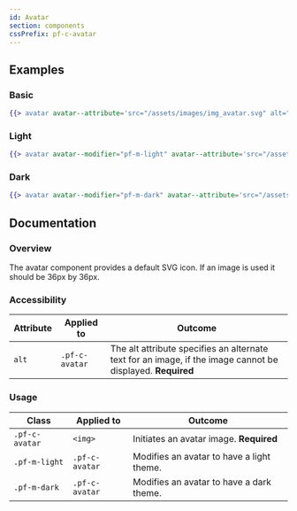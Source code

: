 ```yaml
---
id: Avatar
section: components
cssPrefix: pf-c-avatar
---
```


## Examples
### Basic
```hbs
{{> avatar avatar--attribute='src="/assets/images/img_avatar.svg" alt="Avatar image"'}}
```

### Light
```hbs
{{> avatar avatar--modifier="pf-m-light" avatar--attribute='src="/assets/images/img_avatar-light.svg" alt="Avatar image light"'}}
```

### Dark
```hbs
{{> avatar avatar--modifier="pf-m-dark" avatar--attribute='src="/assets/images/img_avatar-dark.svg" alt="Avatar image dark"'}}
```

## Documentation
### Overview
The avatar component provides a default SVG icon. If an image is used it should be 36px by 36px.

### Accessibility
| Attribute | Applied to | Outcome |
| -- | -- | -- |
| `alt` | `.pf-c-avatar` | The alt attribute specifies an alternate text for an image, if the image cannot be displayed. **Required** |

### Usage
| Class | Applied to | Outcome |
| -- | -- | -- |
| `.pf-c-avatar` | `<img>` |  Initiates an avatar image. **Required** |
| `.pf-m-light` | `.pf-c-avatar` | Modifies an avatar to have a light theme. |
| `.pf-m-dark` | `.pf-c-avatar` | Modifies an avatar to have a dark theme. |
